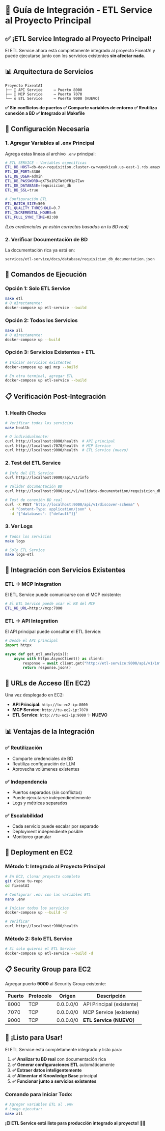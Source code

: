 # 🚀 Guía de Integración - ETL Service al Proyecto Principal

## ✅ **¡ETL Service Integrado al Proyecto Principal!**

El ETL Service ahora está completamente integrado al proyecto FixeatAI y puede ejecutarse junto con los servicios existentes **sin afectar nada**.

## 📊 **Arquitectura de Servicios**

```
Proyecto FixeatAI
├── 🔌 API Service     → Puerto 8000
├── 🔧 MCP Service     → Puerto 7070  
└── ⚙️ ETL Service     → Puerto 9000 (NUEVO)
```

**✅ Sin conflictos de puertos**
**✅ Comparte variables de entorno**
**✅ Reutiliza conexión a BD**
**✅ Integrado al Makefile**

## 🔧 **Configuración Necesaria**

### **1. Agregar Variables al .env Principal**

Agrega estas líneas al archivo `.env` principal:

```bash
# ETL SERVICE - Variables específicas
ETL_DB_HOST=db-dev-requisition.cluster-cwrwuyokixuk.us-east-1.rds.amazonaws.com
ETL_DB_PORT=3306
ETL_DB_USER=admin
ETL_DB_PASSWORD=gXT5a1R2TWtDfR1p7Iwv
ETL_DB_DATABASE=requisicion_db
ETL_DB_SSL=true

# Configuración ETL
ETL_BATCH_SIZE=500
ETL_QUALITY_THRESHOLD=0.7
ETL_INCREMENTAL_HOURS=6
ETL_FULL_SYNC_TIME=02:00
```

*(Las credenciales ya están correctas basadas en tu BD real)*

### **2. Verificar Documentación de BD**

La documentación rica ya está en:
```
services/etl-service/docs/database/requisicion_db_documentation.json
```

## 🚀 **Comandos de Ejecución**

### **Opción 1: Solo ETL Service**
```bash
make etl
# O directamente:
docker-compose up etl-service --build
```

### **Opción 2: Todos los Servicios**
```bash
make all
# O directamente:
docker-compose up --build
```

### **Opción 3: Servicios Existentes + ETL**
```bash
# Iniciar servicios existentes
docker-compose up api mcp --build

# En otra terminal, agregar ETL
docker-compose up etl-service --build
```

## 📋 **Verificación Post-Integración**

### **1. Health Checks**
```bash
# Verificar todos los servicios
make health

# O individualmente:
curl http://localhost:8000/health  # API principal
curl http://localhost:7070/health  # MCP Service
curl http://localhost:9000/health  # ETL Service (nuevo)
```

### **2. Test del ETL Service**
```bash
# Info del ETL Service
curl http://localhost:9000/api/v1/info

# Validar documentación BD
curl http://localhost:9000/api/v1/validate-documentation/requisicion_db

# Test de conexión BD real
curl -X POST "http://localhost:9000/api/v1/discover-schema" \
  -H "Content-Type: application/json" \
  -d '{"databases": ["default"]}'
```

### **3. Ver Logs**
```bash
# Todos los servicios
make logs

# Solo ETL Service
make logs-etl
```

## 🔄 **Integración con Servicios Existentes**

### **ETL → MCP Integration**
El ETL Service puede comunicarse con el MCP existente:

```bash
# El ETL Service puede usar el KB del MCP
ETL_KB_URL=http://mcp:7000
```

### **ETL → API Integration**
El API principal puede consultar el ETL Service:

```python
# Desde el API principal
import httpx

async def get_etl_analysis():
    async with httpx.AsyncClient() as client:
        response = await client.get("http://etl-service:9000/api/v1/info")
        return response.json()
```

## 🎯 **URLs de Acceso (En EC2)**

Una vez desplegado en EC2:

- **API Principal**: `http://tu-ec2-ip:8000`
- **MCP Service**: `http://tu-ec2-ip:7070`
- **ETL Service**: `http://tu-ec2-ip:9000` ✨ **NUEVO**

## 📊 **Ventajas de la Integración**

### **✅ Reutilización**
- Comparte credenciales de BD
- Reutiliza configuración de LLM
- Aprovecha volúmenes existentes

### **✅ Independencia**
- Puertos separados (sin conflictos)
- Puede ejecutarse independientemente
- Logs y métricas separados

### **✅ Escalabilidad**
- Cada servicio puede escalar por separado
- Deployment independiente posible
- Monitoreo granular

## 🚀 **Deployment en EC2**

### **Método 1: Integrado al Proyecto Principal**
```bash
# En EC2, clonar proyecto completo
git clone tu-repo
cd fixeatAI

# Configurar .env con las variables ETL
nano .env

# Iniciar todos los servicios
docker-compose up --build -d

# Verificar
curl http://localhost:9000/health
```

### **Método 2: Solo ETL Service**
```bash
# Si solo quieres el ETL Service
docker-compose up etl-service --build -d
```

## 📋 **Security Group para EC2**

Agregar puerto **9000** al Security Group existente:

| Puerto | Protocolo | Origen | Descripción |
|--------|-----------|---------|-------------|
| 8000 | TCP | 0.0.0.0/0 | API Principal (existente) |
| 7070 | TCP | 0.0.0.0/0 | MCP Service (existente) |
| 9000 | TCP | 0.0.0.0/0 | **ETL Service (NUEVO)** |

## 🎉 **¡Listo para Usar!**

El ETL Service está completamente integrado y listo para:

1. **✅ Analizar tu BD real** con documentación rica
2. **✅ Generar configuraciones ETL** automáticamente  
3. **✅ Extraer datos inteligentemente** 
4. **✅ Alimentar el Knowledge Base** principal
5. **✅ Funcionar junto a servicios existentes**

### **Comando para Iniciar Todo:**
```bash
# Agregar variables ETL al .env
# Luego ejecutar:
make all
```

**¡El ETL Service está listo para producción integrado al proyecto!** 🚀✨

